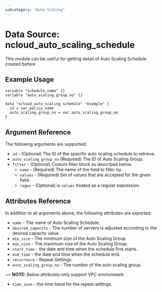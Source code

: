 ```yaml
---
subcategory: "Auto Scaling"
---
```



# Data Source: ncloud_auto_scaling_schedule

This module can be useful for getting detail of Auto Scaling Schedule created before.

## Example Usage

```hcl
variable "schedule_name" {}
variable "auto_scaling_group_no" {}

data "ncloud_auto_scaling_schedule" "example" {
  id = var.policy_name
  auto_scaling_group_no = var.auto_scaling_group_no
}
```

## Argument Reference

The following arguments are supported:

* `id` - (Optional) The ID of the specific auto scaling schedule to retrieve.
* `auto_scaling_group_no` (Required) The ID of Auto Scaling Group.
* `filter` - (Optional) Custom filter block as described below.
    * `name` - (Required) The name of the field to filter by.
    * `values` - (Required) Set of values that are accepted for the given field.
    * `regex` - (Optional) is `values` treated as a regular expression.

## Attributes Reference

In addition to all arguments above, the following attributes are exported:

* `name` - The name of Auto Scaling Schedule.
* `desired_capacity` - The number of servers is adjusted according to the desired capacity value.
* `min_size` - The minimum size of the Auto Scaling Group.
* `max_size` - The maximum size of the Auto Scaling Group.
* `start_time` - the date and time when the schedule first starts.
* `end_time` - the date and time when the schedule end.
* `recurrence` - Repeat Settings.
* `auto_scaling_group_no` - The number of the auto scaling group.

~> **NOTE:** Below attributes only support VPC environment.

* `time_zone` - the time band for the repeat settings.
